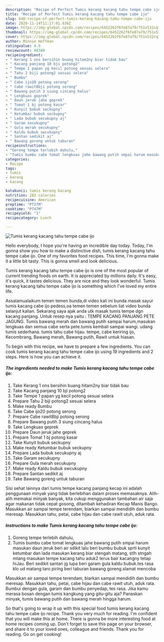 ```yaml
---
description: "Recipe of Perfect Tumis kerang kacang tahu tempe cabe ijo"
title: "Recipe of Perfect Tumis kerang kacang tahu tempe cabe ijo"
slug: 648-recipe-of-perfect-tumis-kerang-kacang-tahu-tempe-cabe-ijo
date: 2020-11-14T11:17:01.836Z
image: https://img-global.cpcdn.com/recipes/6452262f6fe87a79/751x532cq70/tumis-kerang-kacang-tahu-tempe-cabe-ijo-foto-resep-utama.jpg
thumbnail: https://img-global.cpcdn.com/recipes/6452262f6fe87a79/751x532cq70/tumis-kerang-kacang-tahu-tempe-cabe-ijo-foto-resep-utama.jpg
cover: https://img-global.cpcdn.com/recipes/6452262f6fe87a79/751x532cq70/tumis-kerang-kacang-tahu-tempe-cabe-ijo-foto-resep-utama.jpg
author: Minnie Hoffman
ratingvalue: 4.5
reviewcount: 48349
recipeingredient:
- " Kerang 1 ons bersihin buang hitam2ny biar tidak bau"
- " Kacang panjang 10 bji potong2"
- " Tempe 1 papan yg kecil potong sesuai selera"
- " Tahu 2 biji potong2 sesuai selera"
- " Bumbu"
- " Cabe ijo20 potong serong"
- " Cabe rawit8bji potong serong"
- " Bawang putih 3 siung cincang halus"
- " Lengkuas geprek"
- " Daun jeruk jahe geprek"
- " Tomat 1 bj potong kasar"
- " Kunyit bubuk seckupny"
- " Ketumbar bubuk seckupny"
- " Lada bubuk secukupny aj"
- " Garam secukupny"
- " Gula merah secukupny"
- " Kaldu bubuk swcukupny"
- " Santan sedikit aj"
- " Bawang goreng untuk taburan"
recipeinstructions:
- "Goreng tempe terlebih dahulu,"
- "Tumis bumbu cabe tomat lengkuas jahe bawang putih smpai harum masukan daun jeruk beri air sdikit lalu beri bumbu bubuk sprti kunyit ketumbar dan lada masukan kerang biar stengah matang, stlh stngah mtang masukan tempe kacang tahu aduk2 terus bair kacangny tetap hiJau. Beri sedikit santan jg lupa beri garam gula kaldu bubuk.tes rasa klo ud matang taro piring beri taburan bawang goreng.slamat mencoba"
categories:
- Recipe
tags:
- tumis
- kerang
- kacang

katakunci: tumis kerang kacang 
nutrition: 282 calories
recipecuisine: American
preptime: "PT27M"
cooktime: "PT47M"
recipeyield: "1"
recipecategory: Lunch

---
```



![Tumis kerang kacang tahu tempe cabe ijo](https://img-global.cpcdn.com/recipes/6452262f6fe87a79/751x532cq70/tumis-kerang-kacang-tahu-tempe-cabe-ijo-foto-resep-utama.jpg)

Hello everybody, I hope you're having an incredible day today. Today, I'm gonna show you how to make a distinctive dish, tumis kerang kacang tahu tempe cabe ijo. One of my favorites food recipes. This time, I'm gonna make it a little bit tasty. This is gonna smell and look delicious.

Tumis kerang kacang tahu tempe cabe ijo is one of the most popular of current trending foods on earth. It is appreciated by millions daily. It's easy, it's quick, it tastes delicious. They are nice and they look wonderful. Tumis kerang kacang tahu tempe cabe ijo is something which I've loved my entire life.

Assalamualaikum temen temen bunda,di video kali ini bunda masak sayur tumis kacang cabe ijo pedess,oa temen temen sebelum liat video bunda selanjut kalian. Sekarang saya ajak anda utk masak tumis tempe dgn kacang panjang. Untuk resep nya yaitu : TEMPE KACANG PANJANG PETE JAGUNG. Tumis bawang merah dan bawang putih sampai harum,masukan lengkuas dan semua cabe serta pete.tumis kembali sampai wangi. udang tumis sederhana. tumis tahu cabe hijau. tempe, cabe keriring ijo, Kecombrang, Bawang merah, Bawang putih, Rawit untuk hiasan.


To begin with this recipe, we have to prepare a few ingredients. You can cook tumis kerang kacang tahu tempe cabe ijo using 19 ingredients and 2 steps. Here is how you can achieve it.

<!--inarticleads1-->

##### The ingredients needed to make Tumis kerang kacang tahu tempe cabe ijo:

1. Take  Kerang 1 ons bersihin buang hitam2ny biar tidak bau
1. Take  Kacang panjang 10 bji potong2
1. Take  Tempe 1 papan yg kecil potong sesuai selera
1. Prepare  Tahu 2 biji potong2 sesuai selera
1. Make ready  Bumbu
1. Take  Cabe ijo20 potong serong
1. Prepare  Cabe rawit8bji potong serong
1. Prepare  Bawang putih 3 siung cincang halus
1. Take  Lengkuas geprek
1. Prepare  Daun jeruk jahe geprek
1. Prepare  Tomat 1 bj potong kasar
1. Take  Kunyit bubuk seckupny
1. Make ready  Ketumbar bubuk seckupny
1. Prepare  Lada bubuk secukupny aj
1. Take  Garam secukupny
1. Prepare  Gula merah secukupny
1. Make ready  Kaldu bubuk swcukupny
1. Prepare  Santan sedikit aj
1. Take  Bawang goreng untuk taburan


Sisi sehat lainnya dari tumis tempe kacang panjang kecap ini adalah penggunaan minyak yang tidak berlebihan dalam proses memasaknya. Alih-alih memakai minyak banyak, kita cukup menggunakan tambahan air saja agar makanan tidak cepat gosong, ditambah kehadiran Kecap Manis Bango. Masukkan air sampai tempe terendam, biarkan sampai mendidih dan bumbu meresap. Masukkan tahu, petai, cabe hijau dan cabe rawit utuh, aduk rata. 

<!--inarticleads2-->

##### Instructions to make Tumis kerang kacang tahu tempe cabe ijo:

1. Goreng tempe terlebih dahulu,
1. Tumis bumbu cabe tomat lengkuas jahe bawang putih smpai harum masukan daun jeruk beri air sdikit lalu beri bumbu bubuk sprti kunyit ketumbar dan lada masukan kerang biar stengah matang, stlh stngah mtang masukan tempe kacang tahu aduk2 terus bair kacangny tetap hiJau. Beri sedikit santan jg lupa beri garam gula kaldu bubuk.tes rasa klo ud matang taro piring beri taburan bawang goreng.slamat mencoba


Masukkan air sampai tempe terendam, biarkan sampai mendidih dan bumbu meresap. Masukkan tahu, petai, cabe hijau dan cabe rawit utuh, aduk rata. Bumbui dengan gula, garam dan bumbu penyedap, tes rasa. Jika kamu merasa bosan dengan tumis kangkung yang gitu-gitu aja? Panaskan minyak, tumis bawang putih dan bawang merah hingga harum. 

So that's going to wrap it up with this special food tumis kerang kacang tahu tempe cabe ijo recipe. Thank you very much for reading. I'm confident that you will make this at home. There is gonna be more interesting food at home recipes coming up. Don't forget to save this page on your browser, and share it to your loved ones, colleague and friends. Thank you for reading. Go on get cooking!
